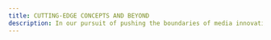 ```yaml
---
title: CUTTING-EDGE CONCEPTS AND BEYOND
description: In our pursuit of pushing the boundaries of media innovation, we constantly explore and experiment with cutting-edge concepts. From immersive virtual reality experiences to augmented reality storytelling, we are dedicated to bringing the future to the present. Our platform serves as a playground for creators, allowing them to embrace the surreal and bring their wildest imaginations to life.
---
```

